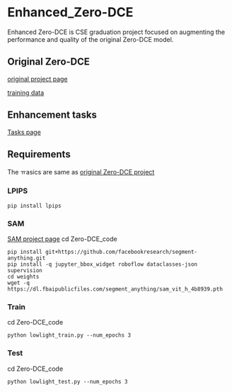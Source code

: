 # Enhanced_Zero-DCE
Enhanced Zero-DCE is CSE graduation project focused on augmenting the performance and quality of the original Zero-DCE model.

## Original Zero-DCE
[original project page](https://github.com/Li-Chongyi/Zero-DCE)

[training data](https://drive.google.com/file/d/1GAB3uGsmAyLgtDBDONbil08vVu5wJcG3/view)

## Enhancement tasks
[Tasks page](https://crawling-hugger-363.notion.site/Enhanced_zero-dce-acacc4c4196f499298f3c5ef18b38b9c?pvs=4)

## Requirements
The ㅠasics are same as [original Zero-DCE project](https://github.com/Li-Chongyi/Zero-DCE)

### LPIPS
```
pip install lpips
```
### SAM
[SAM project page](https://github.com/facebookresearch/segment-anything)
cd Zero-DCE_code
```
pip install git+https://github.com/facebookresearch/segment-anything.git
pip install -q jupyter_bbox_widget roboflow dataclasses-json supervision
cd weights
wget -q https://dl.fbaipublicfiles.com/segment_anything/sam_vit_h_4b8939.pth
```
### Train
cd Zero-DCE_code
```
python lowlight_train.py --num_epochs 3
```
### Test
cd Zero-DCE_code
```
python lowlight_test.py --num_epochs 3
```
